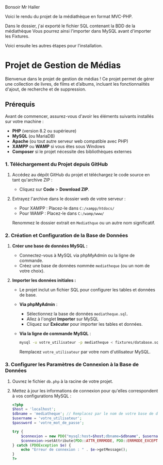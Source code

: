 Bonsoir Mr Haller

Voici le rendu du projet de la médiathèque en format MVC-PHP. 

Dans le dossier, j'ai exporté le fichier SQL contenant la BDD de la médiathèque 
Vous pourrez ainsi l'importer dans MySQL avant d'importer les Fixtures.

Voici ensuite les autres étapes pour l'installation.

# Projet de Gestion de Médias

Bienvenue dans le projet de gestion de médias ! Ce projet permet de gérer une collection de livres, de films et d’albums, incluant les fonctionnalités d'ajout, de recherche et de suppression.

## Prérequis

Avant de commencer, assurez-vous d'avoir les éléments suivants installés sur votre machine :

- **PHP** (version 8.2 ou supérieure)
- **MySQL** (ou MariaDB)
- **Apache** (ou tout autre serveur web compatible avec PHP)
- **XAMPP** ou **WAMP** si vous êtes sous Windows
- **Composer** si le projet nécessite des bibliothèques externes


### 1. Téléchargement du Projet depuis GitHub

1. Accédez au dépôt GitHub du projet et téléchargez le code source en tant qu'archive ZIP :
   - Cliquez sur **Code** > **Download ZIP**.
2. Extrayez l'archive dans le dossier web de votre serveur :
   - Pour XAMPP : Placez-le dans `C:/xampp/htdocs/`
   - Pour WAMP : Placez-le dans `C:/wamp/www/`

   Renommez le dossier extrait en `Mediathque` ou un autre nom significatif.

### 2. Création et Configuration de la Base de Données

1. **Créer une base de données MySQL :**
   - Connectez-vous à MySQL via phpMyAdmin ou la ligne de commande.
   - Créez une base de données nommée `mediatheque` (ou un nom de votre choix).

2. **Importer les données initiales :**
   - Le projet inclut un fichier SQL pour configurer les tables et données de base.

   - **Via phpMyAdmin** :
     - Sélectionnez la base de données `mediatheque.sql`.
     - Allez à l'onglet **Importer**  sur MySQL
     - Cliquez sur **Exécuter** pour importer les tables et données.

   - **Via la ligne de commande MySQL** :
     ```bash
     mysql -u votre_utilisateur -p mediatheque < fixtures/database.sql
     ```
     Remplacez `votre_utilisateur` par votre nom d'utilisateur MySQL.

### 3. Configurer les Paramètres de Connexion à la Base de Données

1. Ouvrez le fichier `db.php` à la racine de votre projet.
2. Mettez à jour les informations de connexion pour qu'elles correspondent à vos configurations MySQL :

   ```php
   <?php
   $host = 'localhost';
   $dbname = 'mediatheque'; // Remplacez par le nom de votre base de données si différent
   $username = 'votre_utilisateur';
   $password = 'votre_mot_de_passe';
   
   try {
       $connexion = new PDO("mysql:host=$host;dbname=$dbname", $username, $password);
       $connexion->setAttribute(PDO::ATTR_ERRMODE, PDO::ERRMODE_EXCEPTION);
   } catch (PDOException $e) {
       echo "Erreur de connexion : " . $e->getMessage();
   }
   ?>
